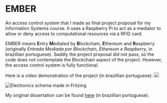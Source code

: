 # EMBER

An access control system that I made as final project proposal for my Information Systems course. It uses a Raspberry Pi to act as a mediator to allow or deny access to computational resources via a RFID card.

EMBER means **E**ntry **M**ediated by **B**lockchain, **E**thereum and **R**aspberry
(originally *Entrada Mediada por Blockchain, Ethereum e Raspberry*, in brazillian portuguese). Saddly the project proposal did not pass, so the code does not contemplate the Blockchain aspect of the project. However, the access control system is fully functional.

Here is a video demonstration of the project (in brazillian portuguese):
[![](https://i.ytimg.com/vi/SfwXLK8K3jo/maxresdefault.jpg)](https://youtu.be/SfwXLK8K3jo)

![Electronics schema made in Fritzing](https://files.catbox.moe/hyq23r.png)

My original dissertation can be found [here](https://files.catbox.moe/06d25s.pdf) (in brazillian portuguese).
